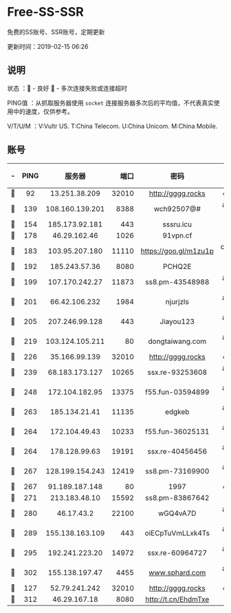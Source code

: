 # Free-SS-SSR

免费的SS账号、SSR账号，定期更新

更新时间：2019-02-15 06:26

## 说明

状态     ：🙂 - 良好 🙁 - 多次连接失败或连接超时

PING值   ：从抓取服务器使用 `socket` 连接服务器多次后的平均值，不代表真实使用中的速度，仅供参考。

V/T/U/M  ：V:Vultr US. T:China Telecom. U:China Unicom. M:China Mobile.

## 账号

|-|PING|服务器|端口|密码|加密方式|区域|V/T/U/M|
|:----:|:----:|:-----:|-----:|:----:|:----:|:----:|:----:|
|🙂|92|13.251.38.209|32010|http://gggg.rocks|chacha20|SG|9↑/9↑/9↑/9↑|
|🙂|139|108.160.139.201|8388|wch92507@#|aes-256-cfb|JP|10↑/10↑/10↑/10↑|
|🙂|154|185.173.92.181|443|sssru.icu|rc4-md5|RU|10↑/10↑/10↑/10↑|
|🙂|178|46.29.162.46|1026|91vpn.cf|rc4-md5|RU|10↑/10↑/10↑/10↑|
|🙂|183|103.95.207.180|11110|https://goo.gl/m1zu1p|chacha20-ietf|US|10↑/10↑/10↑/10↑|
|🙂|192|185.243.57.36|8080|PCHQ2E|rc4-md5|US|10↑/10↑/10↑/10↑|
|🙂|199|107.170.242.27|11873|ss8.pm-43548988|aes-256-cfb|US|10↑/10↑/10↑/10↑|
|🙂|201|66.42.106.232|1984|njurjzls|aes-256-cfb|US|10↑/10↑/10↑/10↑|
|🙂|205|207.246.99.128|443|Jiayou123|aes-256-cfb|US|10↑/10↑/10↑/10↑|
|🙂|219|103.124.105.211|80|dongtaiwang.com|aes-256-cfb|US|10↑/10↑/10↑/10↑|
|🙂|226|35.166.99.139|32010|http://gggg.rocks|chacha20|US|10↑/10↑/10↑/10↑|
|🙂|239|68.183.173.127|10265|ssx.re-93253608|aes-256-cfb|US|10↑/10↑/10↑/10↑|
|🙂|248|172.104.182.95|13375|f55.fun-03594899|aes-256-cfb|SG|10↑/10↑/10↑/10↑|
|🙂|263|185.134.21.41|11135|edgkeb|aes-256-cfb|GB|10↑/10↑/10↑/10↑|
|🙂|264|172.104.49.43|10233|f55.fun-36025131|aes-256-cfb|SG|10↑/10↑/10↑/10↑|
|🙂|264|178.128.99.63|19191|ssx.re-40456456|aes-256-cfb|SG|10↑/10↑/10↑/10↑|
|🙂|267|128.199.154.243|12419|ss8.pm-73169900|aes-256-cfb|SG|10↑/10↑/10↑/10↑|
|🙂|267|91.189.187.148|80|1997|chacha20|US|10↑/10↑/10↑/10↑|
|🙂|271|213.183.48.10|15592|ss8.pm-83867642|rc4-md5|RU|10↑/10↑/10↑/10↑|
|🙂|280|46.17.43.2|22100|wGQ4vA7D|aes-256-gcm|RU|10↑/10↑/10↑/10↑|
|🙂|289|155.138.163.109|443|oiECpTuVmLLxk4Ts|aes-256-cfb|US|10↑/10↑/10↑/10↑|
|🙂|295|192.241.223.20|14972|ssx.re-60964727|aes-256-cfb|US|10↑/10↑/10↑/10↑|
|🙂|302|155.138.197.47|4455|www.sphard.com|aes-256-cfb|US|10↑/10↑/10↑/10↑|
|🙂|127|52.79.241.242|32010|http://gggg.rocks|chacha20|KR|10↑/10↑/10↑/10↑|
|🙁|312|46.29.167.18|8080|http://t.cn/EhdmTxe|rc4-md5|RU|10↑/10↑/10↑/10↑|

